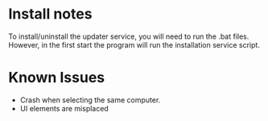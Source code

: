 # Install notes
To install/uninstall the updater service, you will need to run the .bat files. However, in the first start the program will run the installation service script.  
# Known Issues
* Crash when selecting the same computer.
* UI elements are misplaced